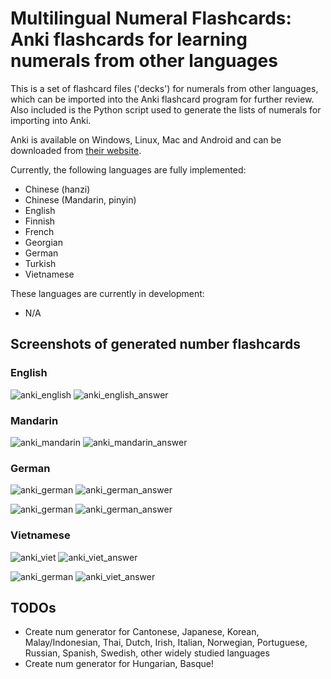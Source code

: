 # Multilingual Numeral Flashcards: Anki flashcards for learning numerals from other languages

This is a set of flashcard files ('decks') for numerals from other languages, which can be imported into the Anki flashcard program for further review. Also included is the Python script used to generate the lists of numerals for importing into Anki.

Anki is available on Windows, Linux, Mac and Android and can be downloaded from [their website](https://apps.ankiweb.net/).

Currently, the following languages are fully implemented:

* Chinese (hanzi)
* Chinese (Mandarin, pinyin)
* English
* Finnish
* French
* Georgian
* German
* Turkish
* Vietnamese

These languages are currently in development:

* N/A

## Screenshots of generated number flashcards

### English

![anki_english](img/anki_english.jpg) ![anki_english_answer](img/anki_english_answer.jpg)

### Mandarin

![anki_mandarin](img/anki_mandarin.jpg) ![anki_mandarin_answer](img/anki_mandarin_answer.jpg)

### German

![anki_german](img/anki_german_small.jpg) ![anki_german_answer](img/anki_german_small_answer.jpg)

![anki_german](img/anki_german_large.jpg) ![anki_german_answer](img/anki_german_large_answer.jpg)

### Vietnamese

![anki_viet](img/anki_viet_small.jpg) ![anki_viet_answer](img/anki_viet_small_answer.jpg)

![anki_german](img/anki_viet_large.jpg) ![anki_viet_answer](img/anki_viet_large_answer.jpg)

## TODOs

* Create num generator for Cantonese, Japanese, Korean, Malay/Indonesian, Thai, Dutch, Irish, Italian, Norwegian, Portuguese, Russian, Spanish, Swedish, other widely studied languages
* Create num generator for Hungarian, Basque!
